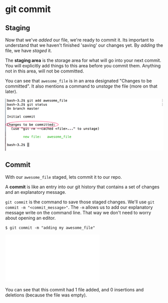 # git commit

## Staging

Now that we've _added_ our file, we're ready to commit it.  Its important to understand that we haven't finished 'saving' our changes yet.  By _adding_ the file, we have _staged_ it.

The **staging area** is the storage area for what will go into your next commit.  You will explicitly add things to this area before you commit them.  Anything not in this area, will not be committed.

You can see that `awesome_file` is in an area designated "Changes to be committed".  It also mentions a command to _unstage_ the file (more on that later).

![git staging area](./images/git-staging.png)

## Commit

With our `awesome_file` staged, lets commit it to our repo.

A **commit** is like an entry into our git history that contains a set of changes and an explanatory message.

`git commit` is the command to save those staged changes.  We'll use `git commit -m "<commit_message>"`.  The `-m` allows us to add our explanatory message write on the command line.  That way we don't need to worry about opening an editor.

```
$ git commit -m "adding my awesome_file"
```

![git commit](./images/git-commit-empty-awesome_file.md)

You can see that this commit had 1 file added, and 0 insertions and deletions (because the file was empty).
